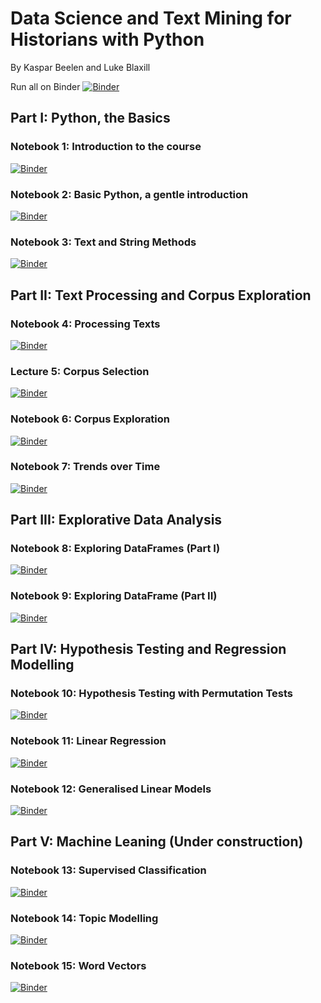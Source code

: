 # Data Science and Text Mining for Historians with Python
By Kaspar Beelen and Luke Blaxill

Run all on Binder
[![Binder](https://mybinder.org/badge_logo.svg)](https://mybinder.org/v2/gh/kasparvonbeelen/ghi_python/4-tables)

## Part I: Python, the Basics

### Notebook 1: Introduction to the  course

[![Binder](https://mybinder.org/badge_logo.svg)](https://mybinder.org/v2/gh/kasparvonbeelen/ghi_python/4-tables?labpath=1_-_Introduction.ipynb)


### Notebook 2: Basic Python, a gentle introduction

[![Binder](https://mybinder.org/badge_logo.svg)](https://mybinder.org/v2/gh/kasparvonbeelen/ghi_python/4-tables?labpath=2_-_Values_and_Variables.ipynb)


### Notebook 3: Text and String Methods

[![Binder](https://mybinder.org/badge_logo.svg)](https://mybinder.org/v2/gh/kasparvonbeelen/ghi_python/4-tables?labpath=3_-_Text_and_String_Methods.ipynb)


## Part II: Text Processing and Corpus Exploration

### Notebook 4: Processing Texts

[![Binder](https://mybinder.org/badge_logo.svg)](https://mybinder.org/v2/gh/kasparvonbeelen/ghi_python/4-tables?labpath=4_-_Processing_texts.ipynb)

### Lecture 5: Corpus Selection

[![Binder](https://mybinder.org/badge_logo.svg)](https://mybinder.org/v2/gh/kasparvonbeelen/ghi_python/4-tables?labpath=5_-_Corpus_Selection.ipynb)


### Notebook 6: Corpus Exploration

[![Binder](https://mybinder.org/badge_logo.svg)](https://mybinder.org/v2/gh/kasparvonbeelen/ghi_python/4-tables?labpath=6_-_Corpus_Exploration.ipynb)

### Notebook 7: Trends over Time

[![Binder](https://mybinder.org/badge_logo.svg)](https://mybinder.org/v2/gh/kasparvonbeelen/ghi_python/4-tables?labpath=7_-_Trends_over_time.ipynb)


## Part III: Explorative Data Analysis

### Notebook 8: Exploring DataFrames (Part I)

[![Binder](https://mybinder.org/badge_logo.svg)](https://mybinder.org/v2/gh/kasparvonbeelen/ghi_python/4-tables?labpath=8_-_Data_Exploration_with_Pandas_I.ipynb)

### Notebook 9: Exploring DataFrame (Part II)
[![Binder](https://mybinder.org/badge_logo.svg)](https://mybinder.org/v2/gh/kasparvonbeelen/ghi_python/4-tables?labpath=9_-_Data_Exploration_with_Pandas_Part_II.ipynb)


## Part IV: Hypothesis Testing and Regression Modelling

### Notebook 10: Hypothesis Testing with Permutation Tests
[![Binder](https://mybinder.org/badge_logo.svg)](https://mybinder.org/v2/gh/kasparvonbeelen/ghi_python/4-tables?labpath=10_-_Hypothesis_Testing.ipynb)

### Notebook 11: Linear Regression
[![Binder](https://mybinder.org/badge_logo.svg)](https://mybinder.org/v2/gh/kasparvonbeelen/ghi_python/4-tables?labpath=11_-_Linear_Regression.ipynb)

### Notebook 12: Generalised Linear Models
[![Binder](https://mybinder.org/badge_logo.svg)](https://mybinder.org/v2/gh/kasparvonbeelen/ghi_python/4-tables?labpath=12_-_Generalised_Linear_Models.ipynb)

## Part V: Machine Leaning (Under construction)

### Notebook 13: Supervised Classification
[![Binder](https://mybinder.org/badge_logo.svg)](https://mybinder.org/v2/gh/kasparvonbeelen/ghi_python/4-tables?labpath=13_-_Supervised_Learning.ipynb)

### Notebook 14: Topic Modelling
[![Binder](https://mybinder.org/badge_logo.svg)](https://mybinder.org/v2/gh/kasparvonbeelen/ghi_python/4-tables?labpath=14_-_Topic_Modelling.ipynb)

### Notebook 15: Word Vectors
[![Binder](https://mybinder.org/badge_logo.svg)](https://mybinder.org/v2/gh/kasparvonbeelen/ghi_python/4-tables?labpath=15_-_Word_Vectors.ipynb)








